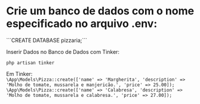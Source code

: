 <h1>Crie um banco de dados com o nome especificado no arquivo .env:</h1>
```CREATE DATABASE pizzaria;```

<p>Inserir Dados no Banco de Dados com Tinker:</p>

```php artisan tinker```

Em Tinker:
<br>
```\App\Models\Pizza::create(['name' => 'Margherita', 'description' => 'Molho de tomate, mussarela e manjericão.', 'price' => 25.00]);```
<br>
```\App\Models\Pizza::create(['name' => 'Calabresa', 'description' => 'Molho de tomate, mussarela e calabresa.', 'price' => 27.00]);```
